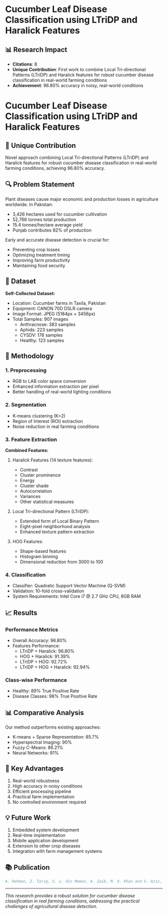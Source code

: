 # Cucumber Leaf Disease Classification using LTriDP and Haralick Features

## 📊 Research Impact
- **Citations**: 8
- **Unique Contribution**: First work to combine Local Tri-directional Patterns (LTriDP) and Haralick features for robust cucumber disease classification in real-world farming conditions
- **Achievement**: 96.80% accuracy in noisy, real-world conditions

# Cucumber Leaf Disease Classification using LTriDP and Haralick Features

## 🌟 Unique Contribution
Novel approach combining Local Tri-directional Patterns (LTriDP) and Haralick features for robust cucumber disease classification in real-world farming conditions, achieving 96.80% accuracy.

## 🔍 Problem Statement
Plant diseases cause major economic and production losses in agriculture worldwide. In Pakistan:
- 3,426 hectares used for cucumber cultivation
- 52,766 tonnes total production
- 15.4 tonnes/hectare average yield
- Punjab contributes 82% of production

Early and accurate disease detection is crucial for:
- Preventing crop losses
- Optimizing treatment timing
- Improving farm productivity
- Maintaining food security

## 📸 Dataset
**Self-Collected Dataset:**
- Location: Cucumber farms in Taxila, Pakistan
- Equipment: CANON 70D DSLR camera
- Image Format: JPEG (5184px × 3456px)
- Total Samples: 907 images
  - Anthracnose: 383 samples
  - Aphids: 223 samples
  - CYSDV: 178 samples
  - Healthy: 123 samples

## 🔬 Methodology

### 1. Preprocessing
- RGB to LAB color space conversion
- Enhanced information extraction per pixel
- Better handling of real-world lighting conditions

### 2. Segmentation
- K-means clustering (K=2)
- Region of Interest (ROI) extraction
- Noise reduction in real farming conditions

### 3. Feature Extraction
**Combined Features:**
1. Haralick Features (14 texture features):
   - Contrast
   - Cluster prominence
   - Energy
   - Cluster shade
   - Autocorrelation
   - Variances
   - Other statistical measures

2. Local Tri-directional Pattern (LTriDP):
   - Extended form of Local Binary Pattern
   - Eight-pixel neighborhood analysis
   - Enhanced texture pattern extraction

3. HOG Features:
   - Shape-based features
   - Histogram binning
   - Dimensional reduction from 3000 to 100

### 4. Classification
- Classifier: Quadratic Support Vector Machine (Q-SVM)
- Validation: 10-fold cross-validation
- System Requirements: Intel Core i7 @ 2.7 GHz CPU, 8GB RAM

## 📈 Results

### Performance Metrics
- Overall Accuracy: 96.80%
- Features Performance:
  - LTriDP + Haralick: 96.80%
  - HOG + Haralick: 91.39%
  - LTriDP + HOG: 92.72%
  - LTriDP + HOG + Haralick: 92.94%

### Class-wise Performance
- Healthy: 89% True Positive Rate
- Disease Classes: 98% True Positive Rate

## 📊 Comparative Analysis
Our method outperforms existing approaches:
- K-means + Sparse Representation: 85.7%
- Hyperspectral Imaging: 90%
- Fuzzy C-Means: 86.21%
- Neural Networks: 91%

## 🚀 Key Advantages
1. Real-world robustness
2. High accuracy in noisy conditions
3. Efficient processing pipeline
4. Practical farm implementation
5. No controlled environment required

## 💡 Future Work
1. Embedded system development
2. Real-time implementation
3. Mobile application development
4. Extension to other crop diseases
5. Integration with farm management systems

## 📚 Publication
```bibtex
A. Rehman, Z. Tariq, S. u. din Memon, A. Zaib, M. U. Khan and S. Aziz, "Cucumber Leaf Disease Classification using Local Tri-directional Patterns and Haralick Features," 2021 International Conference on Artificial Intelligence (ICAI), Islamabad, Pakistan, 2021, pp. 258-263, doi: 10.1109/ICAI52203.2021.9445237. keywords: {Support vector machines;Industries;Image color analysis;Production;Feature extraction;Cameras;Real-time systems;Local tri-directional patterns;Cucumber Disease identification;Anthracnose;Aphids;CYSDV;Haralick Features;Quadratic SVM},


```

---
*This research provides a robust solution for cucumber disease classification in real farming conditions, addressing the practical challenges of agricultural disease detection.*
